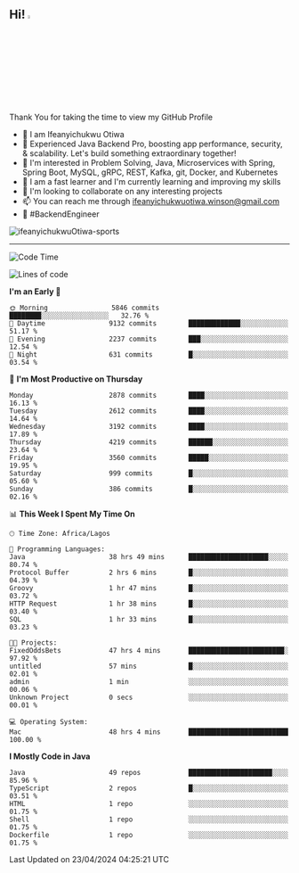 <!-- BLOG-POST-LIST:START --><!-- BLOG-POST-LIST:END -->

## Hi! <img src="https://media.giphy.com/media/hvRJCLFzcasrR4ia7z/giphy.gif" width="4%"> 

Thank You for taking the time to view my GitHub Profile

- 👋 I am Ifeanyichukwu Otiwa
- 🚀 Experienced Java Backend Pro, boosting app performance, security, & scalability. Let's build something extraordinary together!
- 👀 I'm interested in Problem Solving, Java, Microservices with Spring, Spring Boot, MySQL, gRPC, REST, Kafka, git, Docker, and Kubernetes
- 🌱 I am a fast learner and I'm currently learning and improving my skills
- 💞️ I'm looking to collaborate on any interesting projects
- 📫 You can reach me through ifeanyichukwuotiwa.winson@gmail.com
- 🚀 #BackendEngineer

<p align="left" marginTop="10px"> <img src="https://komarev.com/ghpvc/?username=ifeanyichukwuOtiwa-sports&label=Profile%20views&color=0e75b6&style=for-the-badge" alt="ifeanyichukwuOtiwa-sports" /> </p>

***

<!--START_SECTION:waka-->
![Code Time](http://img.shields.io/badge/Code%20Time-2%2C441%20hrs%2042%20mins-blue)

![Lines of code](https://img.shields.io/badge/From%20Hello%20World%20I%27ve%20Written-5.0%20million%20lines%20of%20code-blue)

**I'm an Early 🐤** 

```text
🌞 Morning                5846 commits        ████████░░░░░░░░░░░░░░░░░   32.76 % 
🌆 Daytime                9132 commits        █████████████░░░░░░░░░░░░   51.17 % 
🌃 Evening                2237 commits        ███░░░░░░░░░░░░░░░░░░░░░░   12.54 % 
🌙 Night                  631 commits         █░░░░░░░░░░░░░░░░░░░░░░░░   03.54 % 
```
📅 **I'm Most Productive on Thursday** 

```text
Monday                   2878 commits        ████░░░░░░░░░░░░░░░░░░░░░   16.13 % 
Tuesday                  2612 commits        ████░░░░░░░░░░░░░░░░░░░░░   14.64 % 
Wednesday                3192 commits        ████░░░░░░░░░░░░░░░░░░░░░   17.89 % 
Thursday                 4219 commits        ██████░░░░░░░░░░░░░░░░░░░   23.64 % 
Friday                   3560 commits        █████░░░░░░░░░░░░░░░░░░░░   19.95 % 
Saturday                 999 commits         █░░░░░░░░░░░░░░░░░░░░░░░░   05.60 % 
Sunday                   386 commits         █░░░░░░░░░░░░░░░░░░░░░░░░   02.16 % 
```


📊 **This Week I Spent My Time On** 

```text
🕑︎ Time Zone: Africa/Lagos

💬 Programming Languages: 
Java                     38 hrs 49 mins      ████████████████████░░░░░   80.74 % 
Protocol Buffer          2 hrs 6 mins        █░░░░░░░░░░░░░░░░░░░░░░░░   04.39 % 
Groovy                   1 hr 47 mins        █░░░░░░░░░░░░░░░░░░░░░░░░   03.72 % 
HTTP Request             1 hr 38 mins        █░░░░░░░░░░░░░░░░░░░░░░░░   03.40 % 
SQL                      1 hr 33 mins        █░░░░░░░░░░░░░░░░░░░░░░░░   03.23 % 

🐱‍💻 Projects: 
FixedOddsBets            47 hrs 4 mins       ████████████████████████░   97.92 % 
untitled                 57 mins             █░░░░░░░░░░░░░░░░░░░░░░░░   02.01 % 
admin                    1 min               ░░░░░░░░░░░░░░░░░░░░░░░░░   00.06 % 
Unknown Project          0 secs              ░░░░░░░░░░░░░░░░░░░░░░░░░   00.01 % 

💻 Operating System: 
Mac                      48 hrs 4 mins       █████████████████████████   100.00 % 
```

**I Mostly Code in Java** 

```text
Java                     49 repos            █████████████████████░░░░   85.96 % 
TypeScript               2 repos             █░░░░░░░░░░░░░░░░░░░░░░░░   03.51 % 
HTML                     1 repo              ░░░░░░░░░░░░░░░░░░░░░░░░░   01.75 % 
Shell                    1 repo              ░░░░░░░░░░░░░░░░░░░░░░░░░   01.75 % 
Dockerfile               1 repo              ░░░░░░░░░░░░░░░░░░░░░░░░░   01.75 % 
```




 Last Updated on 23/04/2024 04:25:21 UTC
<!--END_SECTION:waka-->

<!--
<p align="center">
![trophy](https://github-profile-trophy.vercel.app/?username=ifeanyichukwuOtiwa-sports&theme=onedark) (https://github.com/ryo-ma/github-profile-trophy)
</p>
-->

<!---
ifeanyi-otiwa/ifeanyi-otiwa is a ✨ special ✨ repository because its `README.md` (this file) appears on your GitHub profile.
You can click the Preview link to take a look at your changes.
--->
